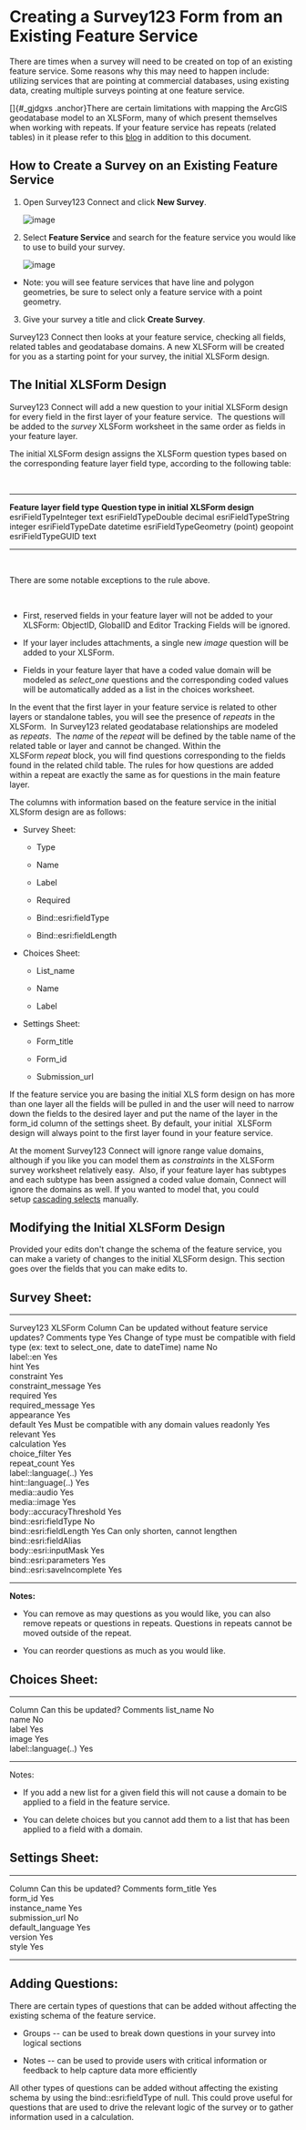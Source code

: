 Creating a Survey123 Form from an Existing Feature Service
==========================================================

There are times when a survey will need to be created on top of an
existing feature service. Some reasons why this may need to happen
include: utilizing services that are pointing at commercial databases,
using existing data, creating multiple surveys pointing at one feature
service.

[]{#_gjdgxs .anchor}There are certain limitations with mapping the
ArcGIS geodatabase model to an XLSForm, many of which present themselves
when working with repeats. If your feature service has repeats (related
tables) in it please refer to this
[blog](https://geonet.esri.com/groups/survey123/blog/2017/09/25/working-with-existing-feature-services-in-survey123-for-arcgis)
in addition to this document.

How to Create a Survey on an Existing Feature Service
-----------------------------------------------------

1.  Open Survey123 Connect and click **New Survey**.

    ![image](Creating_a_Survey123_Form_from_an_Existing_Feature_Service/media/image1.png)


2.  Select **Feature Service** and search for the feature service you
    would like to use to build your survey.

    ![image](Creating_a_Survey123_Form_from_an_Existing_Feature_Service/media/image2.png)


-   Note: you will see feature services that have line and polygon
    geometries, be sure to select only a feature service with a point
    geometry.

3.  Give your survey a title and click **Create Survey**.

Survey123 Connect then looks at your feature service, checking all
fields, related tables and geodatabase domains. A new XLSForm will be
created for you as a starting point for your survey, the initial XLSForm
design.

The Initial XLSForm Design
--------------------------

Survey123 Connect will add a new question to your initial XLSForm design
for every field in the first layer of your feature service.  The
questions will be added to the *survey* XLSForm worksheet in the
same order as fields in your feature layer.

The initial XLSForm design assigns the XLSForm question types based on
the corresponding feature layer field type, according to the following
table:

 

  ------------------------------- ---------------------------------------------
  **Feature layer field type**    **Question type in initial XLSForm design**
  esriFieldTypeInteger            text
  esriFieldTypeDouble             decimal
  esriFieldTypeString             integer
  esriFieldTypeDate               datetime
  esriFieldTypeGeometry (point)   geopoint
  esriFieldTypeGUID               text
  ------------------------------- ---------------------------------------------

 

There are some notable exceptions to the rule above.

 

-   First, reserved fields in your feature layer will not be added to
    your XLSForm: ObjectID, GlobalID and Editor Tracking Fields will be
    ignored.

-   If your layer includes attachments, a single new *image* question
    will be added to your XLSForm.

-   Fields in your feature layer that have a coded value domain will be
    modeled as *select\_one* questions and the corresponding coded
    values will be automatically added as a list in the choices
    worksheet.

In the event that the first layer in your feature service is related to
other layers or standalone tables, you will see the presence
of *repeats* in the XLSForm.  In Survey123 related geodatabase
relationships are modeled as *repeats*.  The *name* of the *repeat* will
be defined by the table name of the related table or layer and cannot be
changed. Within the XLSForm *repeat* block, you will find questions
corresponding to the fields found in the related child table. The rules
for how questions are added within a repeat are exactly the same as for
questions in the main feature layer.

The columns with information based on the feature service in the initial
XLSform design are as follows:

-   Survey Sheet:

    -   Type

    -   Name

    -   Label

    -   Required

    -   Bind::esri:fieldType

    -   Bind::esri:fieldLength

-   Choices Sheet:

    -   List\_name

    -   Name

    -   Label

-   Settings Sheet:

    -   Form\_title

    -   Form\_id

    -   Submission\_url

If the feature service you are basing the initial XLS form design on has
more than one layer all the fields will be pulled in and the user will
need to narrow down the fields to the desired layer and put the name of
the layer in the form\_id column of the settings sheet. By default, your
initial  XLSForm design will always point to the first layer found in
your feature service.

At the moment Survey123 Connect will ignore range value domains,
although if you like you can model them as *constraints* in the XLSForm
survey worksheet relatively easy.  Also, if your feature layer has
subtypes and each subtype has been assigned a coded value domain,
Connect will ignore the domains as well. If you wanted to model that,
you could setup [cascading
selects](https://geonet.esri.com/external-link.jspa?url=http%3A%2F%2Fdoc.arcgis.com%2Fen%2Fsurvey123%2Fdesktop%2Fcreate-surveys%2Fxlsformcascadingselects.htm) manually.

Modifying the Initial XLSForm Design
------------------------------------

Provided your edits don\'t change the schema of the feature service, you
can make a variety of changes to the initial XLSForm design. This
section goes over the fields that you can make edits to.

Survey Sheet:
-------------

  --------------------------- ------------------------------------------------- -----------------------------------------------------------------------------------------------
  Survey123 XLSForm Column    Can be updated without feature service updates?   Comments
  type                        Yes                                               Change of type must be compatible with field type (ex: text to select\_one, date to dateTime)
  name                        No                                                
  label::en                   Yes                                               
  hint                        Yes                                               
  constraint                  Yes                                               
  constraint\_message         Yes                                               
  required                    Yes                                               
  required\_message           Yes                                               
  appearance                  Yes                                               
  default                     Yes                                               Must be compatible with any domain values
  readonly                    Yes                                               
  relevant                    Yes                                               
  calculation                 Yes                                               
  choice\_filter              Yes                                               
  repeat\_count               Yes                                               
  label::language(..)         Yes                                               
  hint::language(..)          Yes                                               
  media::audio                Yes                                               
  media::image                Yes                                               
  body::accuracyThreshold     Yes                                               
  bind::esri:fieldType        No                                                
  bind::esri:fieldLength      Yes                                               Can only shorten, cannot lengthen
  bind::esri:fieldAlias                                                         
  body::esri:inputMask        Yes                                               
  bind::esri:parameters       Yes                                               
  bind::esri:saveIncomplete   Yes                                               
  --------------------------- ------------------------------------------------- -----------------------------------------------------------------------------------------------

**Notes:**

-   You can remove as may questions as you would like, you can also
    remove repeats or questions in repeats. Questions in repeats cannot
    be moved outside of the repeat.

-   You can reorder questions as much as you would like.

Choices Sheet:
--------------

  --------------------- ---------------------- ----------
  Column                Can this be updated?   Comments
  list\_name            No                     
  name                  No                     
  label                 Yes                    
  image                 Yes                    
  label::language(..)   Yes                    
  --------------------- ---------------------- ----------

Notes:

-   If you add a new list for a given field this will not cause a domain
    to be applied to a field in the feature service.

-   You can delete choices but you cannot add them to a list that has
    been applied to a field with a domain.

Settings Sheet:
---------------

  ------------------- ---------------------- ----------
  Column              Can this be updated?   Comments
  form\_title         Yes                    
  form\_id            Yes                    
  instance\_name      Yes                    
  submission\_url     No                     
  default\_language   Yes                    
  version             Yes                    
  style               Yes                    
  ------------------- ---------------------- ----------

Adding Questions:
-----------------

There are certain types of questions that can be
added without affecting the existing schema of the feature service.

-   Groups -- can be used to break down questions in your survey into
    logical sections

-   Notes -- can be used to provide users with critical information or
    feedback to help capture data more efficiently

All other types of questions can be added without affecting the existing
schema by using the bind::esri:fieldType of null. This could prove
useful for questions that are used to drive the relevant logic of the
survey or to gather information used in a calculation.
